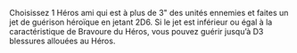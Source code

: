 Choisissez 1 Héros ami qui est à plus de 3" des unités ennemies et faites un jet de guérison héroïque en jetant 2D6. Si le jet est inférieur ou égal à la caractéristique de Bravoure du Héros, vous pouvez guérir jusqu’à D3 blessures allouées au Héros.
